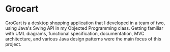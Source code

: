 # Grocart
GroCart is a desktop shopping application that I developed in a team of two, using Java's Swing API in my Objected Programming class. Getting familiar with UML diagrams, functional specification, documentation, MVC architecture, and various Java design patterns were the main focus of this project.
